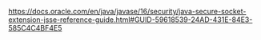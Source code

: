 https://docs.oracle.com/en/java/javase/16/security/java-secure-socket-extension-jsse-reference-guide.html#GUID-59618539-24AD-431E-84E3-585C4C4BF4E5